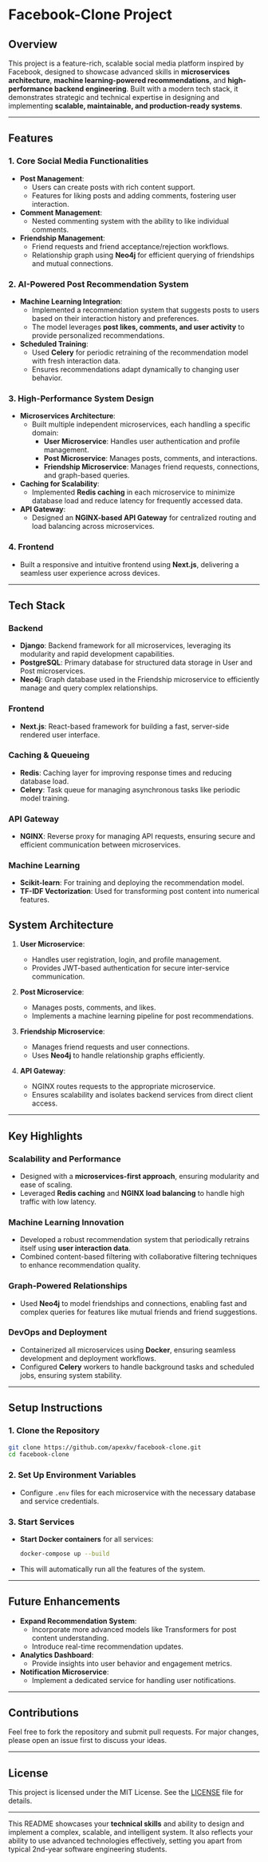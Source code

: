 # **Facebook-Clone Project**

## **Overview**

This project is a feature-rich, scalable social media platform inspired by Facebook, designed to showcase advanced skills in **microservices architecture**, **machine learning-powered recommendations**, and **high-performance backend engineering**. Built with a modern tech stack, it demonstrates strategic and technical expertise in designing and implementing **scalable, maintainable, and production-ready systems**.

---

## **Features**

### **1. Core Social Media Functionalities**

-   **Post Management**:
    -   Users can create posts with rich content support.
    -   Features for liking posts and adding comments, fostering user interaction.
-   **Comment Management**:
    -   Nested commenting system with the ability to like individual comments.
-   **Friendship Management**:
    -   Friend requests and friend acceptance/rejection workflows.
    -   Relationship graph using **Neo4j** for efficient querying of friendships and mutual connections.

### **2. AI-Powered Post Recommendation System**

-   **Machine Learning Integration**:
    -   Implemented a recommendation system that suggests posts to users based on their interaction history and preferences.
    -   The model leverages **post likes, comments, and user activity** to provide personalized recommendations.
-   **Scheduled Training**:
    -   Used **Celery** for periodic retraining of the recommendation model with fresh interaction data.
    -   Ensures recommendations adapt dynamically to changing user behavior.

### **3. High-Performance System Design**

-   **Microservices Architecture**:
    -   Built multiple independent microservices, each handling a specific domain:
        -   **User Microservice**: Handles user authentication and profile management.
        -   **Post Microservice**: Manages posts, comments, and interactions.
        -   **Friendship Microservice**: Manages friend requests, connections, and graph-based queries.
-   **Caching for Scalability**:
    -   Implemented **Redis caching** in each microservice to minimize database load and reduce latency for frequently accessed data.
-   **API Gateway**:
    -   Designed an **NGINX-based API Gateway** for centralized routing and load balancing across microservices.

### **4. Frontend**

-   Built a responsive and intuitive frontend using **Next.js**, delivering a seamless user experience across devices.

---

## **Tech Stack**

### **Backend**

-   **Django**: Backend framework for all microservices, leveraging its modularity and rapid development capabilities.
-   **PostgreSQL**: Primary database for structured data storage in User and Post microservices.
-   **Neo4j**: Graph database used in the Friendship microservice to efficiently manage and query complex relationships.

### **Frontend**

-   **Next.js**: React-based framework for building a fast, server-side rendered user interface.

### **Caching & Queueing**

-   **Redis**: Caching layer for improving response times and reducing database load.
-   **Celery**: Task queue for managing asynchronous tasks like periodic model training.

### **API Gateway**

-   **NGINX**: Reverse proxy for managing API requests, ensuring secure and efficient communication between microservices.

### **Machine Learning**

-   **Scikit-learn**: For training and deploying the recommendation model.
-   **TF-IDF Vectorization**: Used for transforming post content into numerical features.
<!--
--- -->

## **System Architecture**

<!-- ![System Architecture Diagram](https://via.placeholder.com/800x400?text=Architecture+Diagram) -->

1. **User Microservice**:

    - Handles user registration, login, and profile management.
    - Provides JWT-based authentication for secure inter-service communication.

2. **Post Microservice**:

    - Manages posts, comments, and likes.
    - Implements a machine learning pipeline for post recommendations.

3. **Friendship Microservice**:

    - Manages friend requests and user connections.
    - Uses **Neo4j** to handle relationship graphs efficiently.

4. **API Gateway**:
    - NGINX routes requests to the appropriate microservice.
    - Ensures scalability and isolates backend services from direct client access.

---

## **Key Highlights**

### **Scalability and Performance**

-   Designed with a **microservices-first approach**, ensuring modularity and ease of scaling.
-   Leveraged **Redis caching** and **NGINX load balancing** to handle high traffic with low latency.

### **Machine Learning Innovation**

-   Developed a robust recommendation system that periodically retrains itself using **user interaction data**.
-   Combined content-based filtering with collaborative filtering techniques to enhance recommendation quality.

### **Graph-Powered Relationships**

-   Used **Neo4j** to model friendships and connections, enabling fast and complex queries for features like mutual friends and friend suggestions.

### **DevOps and Deployment**

-   Containerized all microservices using **Docker**, ensuring seamless development and deployment workflows.
-   Configured **Celery** workers to handle background tasks and scheduled jobs, ensuring system stability.

---

## **Setup Instructions**

### **1. Clone the Repository**

```bash
git clone https://github.com/apexkv/facebook-clone.git
cd facebook-clone
```

### **2. Set Up Environment Variables**

-   Configure `.env` files for each microservice with the necessary database and service credentials.

### **3. Start Services**

-   **Start Docker containers** for all services:
    ```bash
    docker-compose up --build
    ```
-   This will automatically run all the features of the system.

---

## **Future Enhancements**

-   **Expand Recommendation System**:
    -   Incorporate more advanced models like Transformers for post content understanding.
    -   Introduce real-time recommendation updates.
-   **Analytics Dashboard**:
    -   Provide insights into user behavior and engagement metrics.
-   **Notification Microservice**:
    -   Implement a dedicated service for handling user notifications.

---

## **Contributions**

Feel free to fork the repository and submit pull requests. For major changes, please open an issue first to discuss your ideas.

---

## **License**

This project is licensed under the MIT License. See the [LICENSE](LICENSE) file for details.

---

This README showcases your **technical skills** and ability to design and implement a complex, scalable, and intelligent system. It also reflects your ability to use advanced technologies effectively, setting you apart from typical 2nd-year software engineering students.
